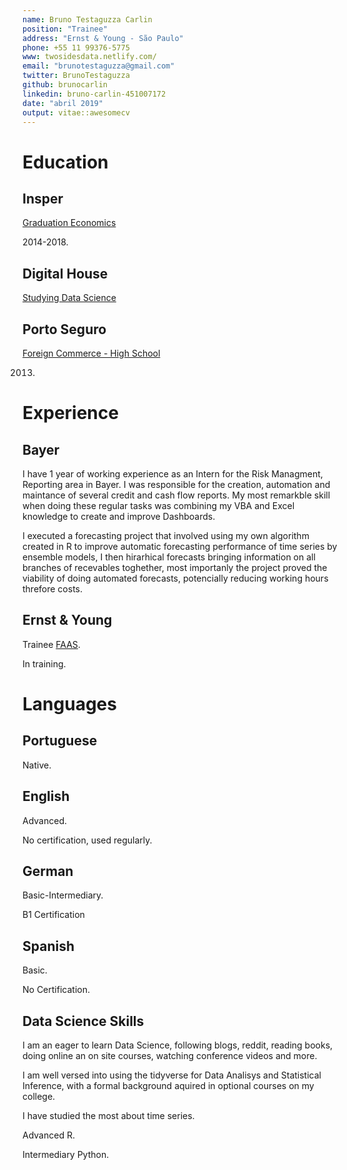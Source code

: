 ```yaml
---
name: Bruno Testaguzza Carlin
position: "Trainee"
address: "Ernst & Young - São Paulo"
phone: +55 11 99376-5775
www: twosidesdata.netlify.com/
email: "brunotestaguzza@gmail.com"
twitter: BrunoTestaguzza
github: brunocarlin
linkedin: bruno-carlin-451007172
date: "abril 2019"
output: vitae::awesomecv
---
```




# Education

## Insper

[Graduation Economics](https://www.insper.edu.br/graduacao/economia/)

2014-2018.

## Digital House

[Studying Data Science](https://br.digitalhouse.com/curso/data-science/)

## Porto Seguro

[Foreign Commerce - High School](https://www.portoseguro.org.br/conteudo/detalhe/currculo-brasileiro/ensino-mdio-comrcio-exterior)

2013.

# Experience

## Bayer

I have 1 year of working experience as an Intern for the Risk Managment, Reporting area in Bayer. I was responsible for the creation, automation and maintance of several credit and cash flow reports. My most remarkble skill when doing these regular tasks was combining my VBA and Excel knowledge to create and improve Dashboards.

I executed a forecasting project that involved using my own algorithm created in R to improve automatic forecasting performance of time series by ensemble models, I then hirarhical forecasts bringing information on all branches of recevables toghether, most importanly the project proved the viability of doing automated forecasts, potencially reducing working hours threfore costs.

## Ernst & Young

Trainee [FAAS](https://www.ey.com/us/en/services/assurance/financial-accounting-advisory-services).

In training.

# Languages

## Portuguese

Native.

## English

Advanced.

No certification, used regularly.


## German

Basic-Intermediary.

B1 Certification

## Spanish

Basic.

No Certification.

## Data Science Skills

I am an  eager to learn Data Science, following blogs, reddit, reading books, doing online an on site courses, watching conference videos and more.

I am well versed into using the tidyverse for Data Analisys and Statistical Inference, with a formal background aquired in optional courses on my college.

I have studied the most about time series.

Advanced R.

Intermediary Python.
